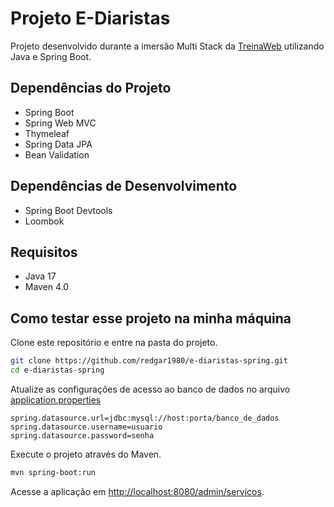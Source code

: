 # Projeto E-Diaristas

Projeto desenvolvido durante a imersão Multi Stack da [TreinaWeb](http://treinaweb.com/) utilizando Java e Spring Boot.

## Dependências do Projeto

- Spring Boot
- Spring Web MVC
- Thymeleaf
- Spring Data JPA
- Bean Validation

## Dependências de Desenvolvimento

- Spring Boot Devtools
- Loombok

## Requisitos

- Java 17
- Maven 4.0

## Como testar esse projeto na minha máquina

Clone este repositório e entre na pasta do projeto.

```sh
git clone https://github.com/redgar1980/e-diaristas-spring.git
cd e-diaristas-spring
```

Atualize as configurações de acesso ao banco de dados no arquivo [application.properties](src/main/resources/application.properties)

```
spring.datasource.url=jdbc:mysql://host:porta/banco_de_dados
spring.datasource.username=usuario
spring.datasource.password=senha
```

Execute o projeto através do Maven.

```sh
mvn spring-boot:run
```

Acesse a aplicação em [http://localhost:8080/admin/servicos](http://localhost:8080/admin/servicos).
